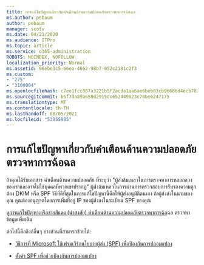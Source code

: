 ```yaml
---
title: การแก้ไขปัญหาเกี่ยวกับคําเตือนด้านความปลอดภัยตรวจหาการฉ้อฉล
ms.author: pebaum
author: pebaum
manager: scotv
ms.date: 04/21/2020
ms.audience: ITPro
ms.topic: article
ms.service: o365-administration
ROBOTS: NOINDEX, NOFOLLOW
localization_priority: Normal
ms.assetid: 96ebe3c5-66ea-4662-98b7-052c2181c2f3
ms.custom:
- "275"
- "3100004"
ms.openlocfilehash: c7ee1fcc887a3221b5f2acda1aa6ae6beb03cb96686d4ecb7828a02f8ff48302
ms.sourcegitcommit: b5f7da89a650d2915dc652449623c78be6247175
ms.translationtype: MT
ms.contentlocale: th-TH
ms.lasthandoff: 08/05/2021
ms.locfileid: "53955985"
---
```

# <a name="troubleshooting-the-safety-tip-for-fraud-detection-checks"></a>การแก้ไขปัญหาเกี่ยวกับคําเตือนด้านความปลอดภัยตรวจหาการฉ้อฉล

ถ้าคุณได้รับเอกสาร คําเตือนด้านความปลอดภัย ที่ระบุว่า "ผู้ส่งล้มเหลวในการตรวจหาการหลอกลวงของเราและอาจไม่ใช่บุคคลที่พวกเขาปรากฏ" ผู้ส่งล้มเหลวในการผ่านการตรวจสอบการรับรองความถูกต้อง DKIM หรือ SPF วิธีที่ดีที่สุดในการแก้ไขปัญหานี้คือให้ผู้ส่งอนุมัติตนเอง ถ้าผู้ส่งส่งในนามของคุณ คุณต้องอนุญาตโดยการเพิ่มที่อยู่ IP ของผู้ส่งลงในระเบียน SPF ของคุณ
  
ดู[การแก้ไขปัญหาเครือข่ายสีแดง (น่าสงสัย) คําเตือนด้านความปลอดภัยตรวจหาการฉ้อ](https://blogs.msdn.microsoft.com/tzink/2016/11/02/troubleshooting-the-red-suspicious-safety-tip-for-fraud-detection-checks/)ฉล ตรวจหาข้อมูลเพิ่มเติม
  
ต่อไปนี้คือลิงก์อื่นๆ บางส่วนที่สามารถช่วยได้:
  
- [วิธีการที่ Microsoft ใช้เฟรมเวิร์กนโยบายผู้ส่ง (SPF) เพื่อป้องกันการปลอมแปลง](https://docs.microsoft.com/microsoft-365/security/office-365-security/how-office-365-uses-spf-to-prevent-spoofing)

- [ตั้งค่า SPF เพื่อช่วยป้องกันการปลอมแปลง](https://docs.microsoft.com/microsoft-365/security/office-365-security/set-up-spf-in-office-365-to-help-prevent-spoofing)
